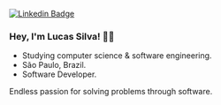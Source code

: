 
[![Linkedin Badge](https://img.shields.io/badge/-LinkedIn-blue?style=flat&logo=Linkedin&logoColor=white&link=https://)](https://www.linkedin.com/in/inlucassilva/)

### Hey, I'm Lucas Silva! 👋🏽

- Studying computer science & software engineering.
- São Paulo, Brazil.
- Software Developer.

Endless passion for solving problems through software.
